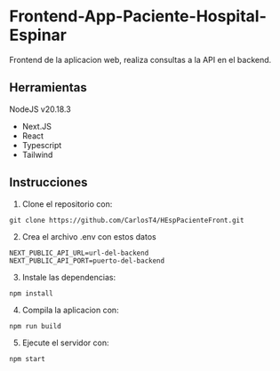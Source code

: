 # Frontend-App-Paciente-Hospital-Espinar

Frontend de la aplicacion web, realiza consultas a la API en el backend. 

## Herramientas

NodeJS v20.18.3
- Next.JS
- React
- Typescript
- Tailwind

## Instrucciones

1. Clone el repositorio con:

```
git clone https://github.com/CarlosT4/HEspPacienteFront.git
```

2. Crea el archivo .env con estos datos

```
NEXT_PUBLIC_API_URL=url-del-backend
NEXT_PUBLIC_API_PORT=puerto-del-backend
```

3. Instale las dependencias:

```
npm install
```

4. Compila la aplicacion con:

```
npm run build
```

5. Ejecute el servidor con:

```
npm start
```

